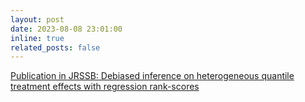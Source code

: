 ```yaml
---
layout: post
date: 2023-08-08 23:01:00
inline: true
related_posts: false
---
```


[Publication in JRSSB: Debiased inference on heterogeneous quantile treatment effects with regression rank-scores](https://doi.org/10.1093/jrsssb/qkad075)

